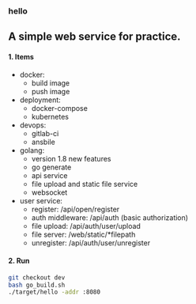 ### hello
A simple web service for practice.
---

#### 1. Items
- docker:
  - build image
  - push image
- deployment:
  - docker-compose
  - kubernetes
- devops:
  - gitlab-ci
  - ansbile
- golang:
  - version 1.8 new features
  - go generate
  - api service
  - file upload and static file service
  - websocket
- user service:
  - register: /api/open/register
  - auth middleware: /api/auth (basic authorization)
  - file upload: /api/auth/user/upload
  - file server: /web/static/*filepath
  - unregister: /api/auth/user/unregister

#### 2. Run
```bash
git checkout dev
bash go_build.sh
./target/hello -addr :8080
```
